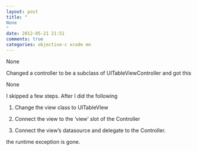 ```yaml
---
layout: post
title: "
None
"
date: 2012-05-21 21:51
comments: true
categories: objective-c xcode mn
---
```


None


Changed a controller to be a subclass of UITableViewController and got this


None


I skipped a few steps. After I did the following


1) Change the view class to UITableVIew


2) Connect the view to the ‘view’ slot of the Controller


3) Connect the view’s datasource and delegate to the Controller.


the runtime exception is gone.

